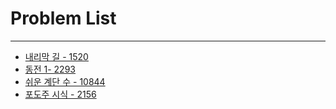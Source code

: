 # Problem List
<hr/>

* [내리막 길 - 1520](https://www.acmicpc.net/problem/1520)
* [동전 1- 2293]( https://www.acmicpc.net/problem/2293 )<br/>
* [쉬운 계단 수  - 10844]( https://www.acmicpc.net/problem/10844 )<br/>
* [포도주 시식 - 2156]( https://www.acmicpc.net/problem/2156 ) 

